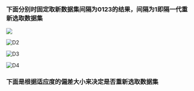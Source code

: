 ### 下面分别时固定取新数据集间隔为0123的结果，间隔为1即隔一代重新选取数据集

![](/home/yhc/D1.png)

![D2](/home/yhc/D2.png)

![D3](/home/yhc/D3.png)

![D4](/home/yhc/D4.png)

### 下面是根据适应度的偏差大小来决定是否重新选取数据集

